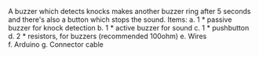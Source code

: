 A buzzer which detects knocks makes another buzzer ring after 5 seconds and there's also a button which stops the sound.
Items:
a. 1 * passive buzzer for knock detection 
b. 1 * active buzzer for sound c. 
1 * pushbutton 
d. 2 * resistors, for buzzers (recommended 100ohm) 
e. Wires  
f. Arduino 
g. Connector cable 
